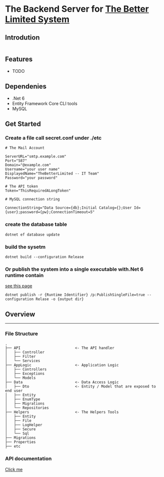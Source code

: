 ﻿# The Backend Server for [The Better Limited System](../TheBetterLimited-ManagementSystem)

## Introdution

```
```

## Features

- TODO

## Dependenies

- .Net 6
- Entity Framework Core CLI tools
- MySQL

## Get Started

### Create a file call secret.conf under ./etc

```
# The Mail Account

ServerURL="smtp.example.com"
Port="587"
Domain="@example.com"
Username="your user name"
DisplayedName="TheBetterLimited -- IT Team"
Password="your password"

# The API token
Token="ThisRequiredALongToken"

# MySQL connection string

ConnectionString="Data Source={db};Initial Catalog={};User Id={user};password={pw};ConnectionTimeout=5"
```

### create the database table

```
dotnet ef database update
```

### build the sysetm

```
dotnet build --configuration Release
```

### Or publish the system into a single executable with.Net 6 runtime contain

[see this page](https://docs.microsoft.com/en-us/dotnet/core/rid-catalog)

```
dotnet publish -r {Runtime Identifier} /p:PublishSingleFile=true --configuration Relase -o {output dir}
```

## Overview
---

### File Structure

```
.
├── API                         <- The API handler
│   ├── Controller
│   ├── Filter
│   └── Services
├── AppLogic                    <- Application Logic
│   ├── Controllers
│   ├── Exceptions
│   └── Models
├── Data                        <- Data Access Logic
│   ├── Dto                     <- Entity / Model that are exposed to end user
│   ├── Entity
│   ├── EnumType
│   ├── Migrations
│   └── Repositories      
├── Helpers                     <- The Helpers Tools
│   ├── Entity
│   ├── File
│   ├── LogHelper
│   ├── Secure
│   └── Sql
├── Migrations
├── Properties
├── etc
```

### API documentation

[Click me](./API/API.md)